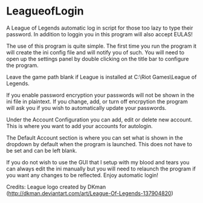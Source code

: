 LeagueofLogin
=============

A League of Legends automatic log in script for those too lazy to type their password. In addition to loggin you in this program will also accept EULAS!

The use of this program is quite simple. The first time you run the program it will create the ini config file and will notify you of such. You will need to open up the settings panel by double clicking on the title bar to configure the program.

Leave the game path blank if League is installed at C:\Riot Games\League of Legends.

If you enable password encryption your passwords will not be shown in the ini file in plaintext. If you change, add, or turn off encrpytion the program will ask you if you wish to automatically update your passwords.

Under the Account Configuration you can add, edit or delete new account. This is where you want to add your accounts for autologin.

The Default Account section is where you can set what is shown in the dropdown by default when the program is launched. This does not have to be set and can be left blank.

If you do not wish to use the GUI that I setup with my blood and tears you can always edit the ini manually but you will need to relaunch the program if you want any changes to be reflected. Enjoy automatic login!


Credits:
League logo created by DKman (http://dkman.deviantart.com/art/League-Of-Legends-137904820)
